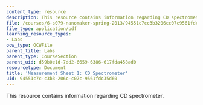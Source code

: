 ```yaml
---
content_type: resource
description: This resource contains information regarding CD spectrometer.
file: /courses/6-s079-nanomaker-spring-2013/94551c7cc3b3206cc07c9561fdc35d60_MIT6_S079S13_lab01.pdf
file_type: application/pdf
learning_resource_types:
- Labs
ocw_type: OCWFile
parent_title: Labs
parent_type: CourseSection
parent_uid: d59b0e1d-7dd2-6659-6386-617fda458ad0
resourcetype: Document
title: 'Measurement Sheet 1: CD Spectrometer'
uid: 94551c7c-c3b3-206c-c07c-9561fdc35d60
---
```

This resource contains information regarding CD spectrometer.

